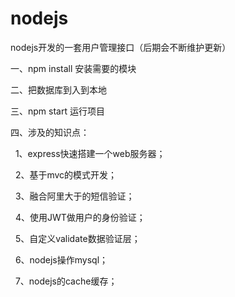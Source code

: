 # nodejs
nodejs开发的一套用户管理接口（后期会不断维护更新）

 一、npm install 安装需要的模块
 
 二、把数据库到入到本地
 
 三、npm start 运行项目
 
 四、涉及的知识点：

    1、express快速搭建一个web服务器；
    
    2、基于mvc的模式开发；
    
    3、融合阿里大于的短信验证；
    
    4、使用JWT做用户的身份验证；
    
    5、自定义validate数据验证层；
    
    6、nodejs操作mysql；
    
    7、nodejs的cache缓存；
